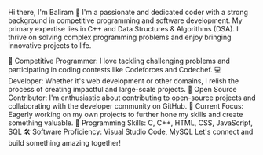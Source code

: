 Hi there, I'm Baliram 👋
I'm a passionate and dedicated coder with a strong background in competitive programming and software development. My primary expertise lies in C++ and Data Structures & Algorithms (DSA). I thrive on solving complex programming problems and enjoy bringing innovative projects to life.

🌟 Competitive Programmer: I love tackling challenging problems and participating in coding contests like Codeforces and Codechef.
💻 Developer: Whether it's web development or other domains, I relish the process of creating impactful and large-scale projects.
🤝 Open Source Contributor: I'm enthusiastic about contributing to open-source projects and collaborating with the developer community on GitHub.
🚀 Current Focus: Eagerly working on my own projects to further hone my skills and create something valuable.
💼 Programming Skills: C, C++, HTML, CSS, JavaScript, SQL
🛠️ Software Proficiency: Visual Studio Code, MySQL
Let's connect and build something amazing together!
